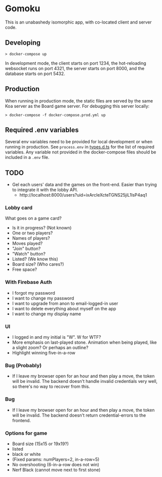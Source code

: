# Gomoku

This is an unabashedy isomorphic app, with co-located client and server code.

## Developing

```
> docker-compose up
```

In development mode, the client starts on port 1234, the hot-reloading websocket runs on port 4321, the server starts on port 8000, and the database starts on port 5432.

## Production

When running in production mode, the static files are served by the same Koa server as the Board game server. For debugging this server locally:

```
> docker-compose -f docker-compose.prod.yml up
```

## Required .env variables

Several env variables need to be provided for local development or when running in production. See `process.env` in [types.d.ts](types.d.ts) for the list of required variables. Any variable not provided in the docker-compose files should be included in a `.env` file.

## TODO

- Gel each users' data and the games on the front-end. Easier than trying to integrate it with the lobby API.
  - http://localhost:8000/users?uid=ixArcIeXcteTGNS25jiL1lsP4aq1

### Lobby card

What goes on a game card?

- Is it in progress? (Not known)
- One or two players?
- Names of players?
- Moves played?
- "Join" button?
- "Watch" button?
- Listed? (We know this)
- Board size? (Who cares?)
- Free space?

### With Firebase Auth

- I forgot my password
- I want to change my password
- I want to upgrade from anon to email-logged-in user
- I want to delete everything about myself on the app
- I want to change my display name

### UI

- I logged in and my initial is "W". W for WTF?
- More emphasis on last-played stone. Animation when being played, like a slight zoom? Or perhaps an outline?
- Highlight winning five-in-a-row

### Bug (Probably)

- If I leave my browser open for an hour and then play a move, the token will be invalid. The backend doesn't handle invalid credentials very well, so there's no way to recover from this.

### Bug

- If I leave my browser open for an hour and then play a move, the token will be invalid. The backend doesn't return credential-errors to the frontend.

### Options for game

- Board size (15x15 or 19x19?)
- listed
- black or white
- (Fixed params: numPlayers=2, in-a-row=5)
- No overshooting (6-in-a-row does not win)
- Nerf Black (cannot move next to first stone)
